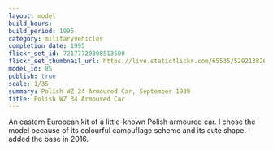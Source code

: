 ```yaml
---
layout: model
build_hours: 
build_period: 1995
category: militaryvehicles
completion_date: 1995
flickr_set_id: 72177720308513500
flickr_set_thumbnail_url: https://live.staticflickr.com/65535/52921382643_6d4788a149_m.jpg
model_id: 85
publish: true
scale: 1/35
summary: Polish WZ-34 Armoured Car, September 1939
title: Polish WZ 34 Armoured Car
---
```


An eastern European kit of a little-known Polish armoured car. I chose the model because of its colourful camouflage scheme and its cute shape. I added the base in 2016.
